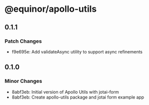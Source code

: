# @equinor/apollo-utils

## 0.1.1

### Patch Changes

- f9e695e: Add validateAsync utility to support async refinements

## 0.1.0

### Minor Changes

- 8abf3eb: Initial version of Apollo Utils with jotai-form
- 8abf3eb: Create apollo-utils package and jotai form example app
